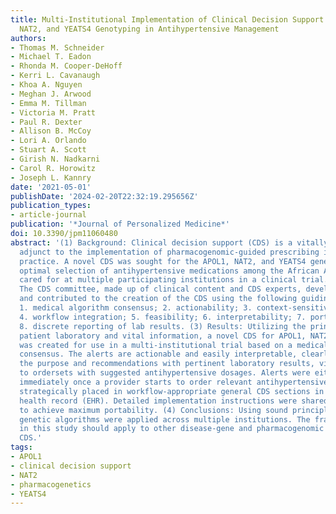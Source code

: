 ```yaml
---
title: Multi-Institutional Implementation of Clinical Decision Support for APOL1,
  NAT2, and YEATS4 Genotyping in Antihypertensive Management
authors:
- Thomas M. Schneider
- Michael T. Eadon
- Rhonda M. Cooper-DeHoff
- Kerri L. Cavanaugh
- Khoa A. Nguyen
- Meghan J. Arwood
- Emma M. Tillman
- Victoria M. Pratt
- Paul R. Dexter
- Allison B. McCoy
- Lori A. Orlando
- Stuart A. Scott
- Girish N. Nadkarni
- Carol R. Horowitz
- Joseph L. Kannry
date: '2021-05-01'
publishDate: '2024-02-20T22:32:19.295656Z'
publication_types:
- article-journal
publication: '*Journal of Personalized Medicine*'
doi: 10.3390/jpm11060480
abstract: '(1) Background: Clinical decision support (CDS) is a vitally important
  adjunct to the implementation of pharmacogenomic-guided prescribing in clinical
  practice. A novel CDS was sought for the APOL1, NAT2, and YEATS4 genes to guide
  optimal selection of antihypertensive medications among the African American population
  cared for at multiple participating institutions in a clinical trial. (2) Methods:
  The CDS committee, made up of clinical content and CDS experts, developed a framework
  and contributed to the creation of the CDS using the following guiding principles:
  1. medical algorithm consensus; 2. actionability; 3. context-sensitive triggers;
  4. workflow integration; 5. feasibility; 6. interpretability; 7. portability; and
  8. discrete reporting of lab results. (3) Results: Utilizing the principle of discrete
  patient laboratory and vital information, a novel CDS for APOL1, NAT2, and YEATS4
  was created for use in a multi-institutional trial based on a medical algorithm
  consensus. The alerts are actionable and easily interpretable, clearly displaying
  the purpose and recommendations with pertinent laboratory results, vitals and links
  to ordersets with suggested antihypertensive dosages. Alerts were either triggered
  immediately once a provider starts to order relevant antihypertensive agents or
  strategically placed in workflow-appropriate general CDS sections in the electronic
  health record (EHR). Detailed implementation instructions were shared across institutions
  to achieve maximum portability. (4) Conclusions: Using sound principles, the created
  genetic algorithms were applied across multiple institutions. The framework outlined
  in this study should apply to other disease-gene and pharmacogenomic projects employing
  CDS.'
tags:
- APOL1
- clinical decision support
- NAT2
- pharmacogenetics
- YEATS4
---
```


